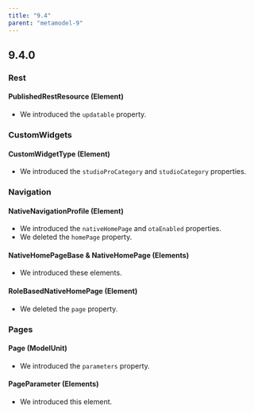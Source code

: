 ```yaml
---
title: "9.4"
parent: "metamodel-9"
---
```


## 9.4.0

### Rest

#### PublishedRestResource (Element)

* We introduced the `updatable` property.

### CustomWidgets

#### CustomWidgetType (Element)

* We introduced the `studioProCategory` and `studioCategory` properties.

### Navigation

#### NativeNavigationProfile (Element)

* We introduced the `nativeHomePage` and `otaEnabled` properties.
* We deleted the `homePage` property.

#### NativeHomePageBase & NativeHomePage (Elements)

* We introduced these elements.

#### RoleBasedNativeHomePage (Element)

* We deleted the `page` property.

### Pages

#### Page (ModelUnit)

* We introduced the `parameters` property.

#### PageParameter (Elements)

* We introduced this element.

